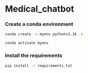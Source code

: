# Medical_chatbot

### Create a conda environment
``` bash
conda create -n myenv python=3.10 -y
```
```bash
conda activate myenv 
```

### Install the requirements
```bash
pip install -r requirements.txt
```
  